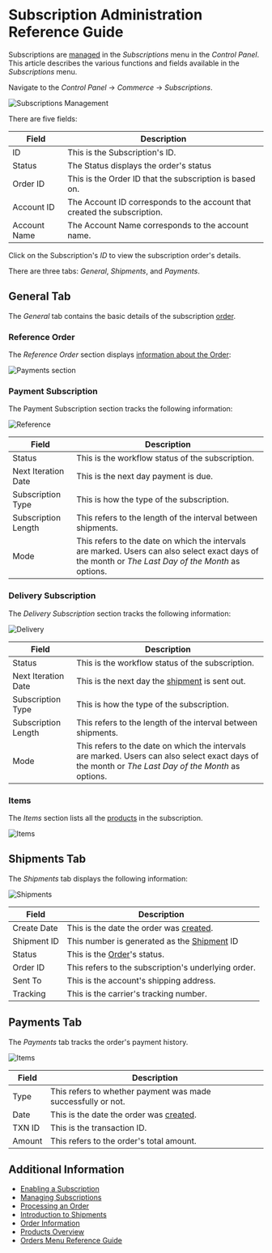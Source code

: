 # Subscription Administration Reference Guide

Subscriptions are [managed](./managing-subscriptions.md) in the _Subscriptions_ menu in the _Control Panel_. This article describes the various functions and fields available in the _Subscriptions_ menu.

Navigate to the _Control Panel_ &rarr; _Commerce_ &rarr; _Subscriptions_.

![Subscriptions Management](./subscription-administration-reference-guide/images/01.png)

There are five fields:

| Field | Description |
| --- | --- |
| ID | This is the Subscription's ID. |
| Status | The Status displays the order's status |
| Order ID | This is the Order ID that the subscription is based on. |
| Account ID | The Account ID corresponds to the account that created the subscription. |
| Account Name | The Account Name corresponds to the account name.||

Click on the Subscription's _ID_ to view the subscription order's details.

There are three tabs: _General_, _Shipments_, and _Payments_.

## General Tab

The _General_ tab contains the basic details of the subscription [order](../orders/processing-an-order.md).

### Reference Order

The _Reference Order_ section displays [information about the Order](../orders/order-information.md):

![Payments section](./subscription-administration-reference-guide/images/02.png)

### Payment Subscription

The Payment Subscription section tracks the following information:

![Reference](./subscription-administration-reference-guide/images/03.png)

| Field | Description |
| --- | --- |
| Status | This is the workflow status of the subscription. |
| Next Iteration Date | This is the next day payment is due. |
| Subscription Type | This is how the type of the subscription. |
| Subscription Length | This refers to the length of the interval between shipments. |
| Mode | This refers to the date on which the intervals are marked. Users can also select exact days of the month or _The Last Day of the Month_ as options.  |

### Delivery Subscription

The _Delivery Subscription_ section tracks the following information:

![Delivery](./subscription-administration-reference-guide/images/04.png)

| Field | Description |
| --- | --- |
| Status | This is the workflow status of the subscription. |
| Next Iteration Date | This is the next day the [shipment](./shipments/introduction-to-shipments.md) is sent out. |
| Subscription Type | This is how the type of the subscription. |
| Subscription Length | This refers to the length of the interval between shipments. |
| Mode | This refers to the date on which the intervals are marked. Users can also select exact days of the month or _The Last Day of the Month_ as options.  |

### Items

The _Items_ section lists all the [products](../../managing-a-catalog/creating-and-managing-products/products/products-overview.md) in the subscription.

![Items](./subscription-administration-reference-guide/images/05.png)

## Shipments Tab

The _Shipments_ tab displays the following information:

![Shipments](./subscription-administration-reference-guide/images/06.png)

| Field | Description |
| --- | --- |
| Create Date | This is the date the order was [created](../orders/processing-an-order.md). |
| Shipment ID | This number is generated as the [Shipment](./shipments/introduction-to-shipments.md) ID |
| Status | This is the [Order](../orders/orders-menu-reference-guide.md)'s status. |
| Order ID | This refers to the subscription's underlying order. |
| Sent To | This is the account's shipping address. |
| Tracking | This is the carrier's tracking number. |

## Payments Tab

The _Payments_ tab tracks the order's payment history.

![Items](./subscription-administration-reference-guide/images/07.png)

| Field | Description |
| --- | --- |
| Type | This refers to whether payment was made successfully or not. |
| Date | This is the date the order was [created](../orders/processing-an-order.md). |
| TXN ID | This is the transaction ID. |
| Amount | This refers to the order's total amount. |

## Additional Information

* [Enabling a Subscription](../../managing-a-catalog/creating-and-managing-products/products/enabling-subscriptions-for-a-product.md)
* [Managing Subscriptions](./managing-subscriptions.md)
* [Processing an Order](../orders/processing-an-order.md)
* [Introduction to Shipments](../shipments/introduction-to-shipments.md)
* [Order Information](../orders/order-information.md)
* [Products Overview](../../managing-a-catalog/creating-and-managing-products/products/products-overview.md)
* [Orders Menu Reference Guide](../orders/orders-menu-reference-guide.md)
